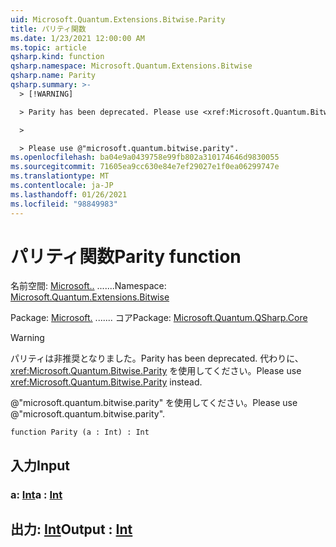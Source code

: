 ```yaml
---
uid: Microsoft.Quantum.Extensions.Bitwise.Parity
title: パリティ関数
ms.date: 1/23/2021 12:00:00 AM
ms.topic: article
qsharp.kind: function
qsharp.namespace: Microsoft.Quantum.Extensions.Bitwise
qsharp.name: Parity
qsharp.summary: >-
  > [!WARNING]

  > Parity has been deprecated. Please use <xref:Microsoft.Quantum.Bitwise.Parity> instead.

  >

  > Please use @"microsoft.quantum.bitwise.parity".
ms.openlocfilehash: ba04e9a0439758e99fb802a310174646d9830055
ms.sourcegitcommit: 71605ea9cc630e84e7ef29027e1f0ea06299747e
ms.translationtype: MT
ms.contentlocale: ja-JP
ms.lasthandoff: 01/26/2021
ms.locfileid: "98849983"
---
```

# <a name="parity-function"></a><span data-ttu-id="8ae8b-102">パリティ関数</span><span class="sxs-lookup"><span data-stu-id="8ae8b-102">Parity function</span></span>

<span data-ttu-id="8ae8b-103">名前空間: [Microsoft..](xref:Microsoft.Quantum.Extensions.Bitwise) .......</span><span class="sxs-lookup"><span data-stu-id="8ae8b-103">Namespace: [Microsoft.Quantum.Extensions.Bitwise](xref:Microsoft.Quantum.Extensions.Bitwise)</span></span>

<span data-ttu-id="8ae8b-104">Package: [Microsoft.](https://nuget.org/packages/Microsoft.Quantum.QSharp.Core) ....... コア</span><span class="sxs-lookup"><span data-stu-id="8ae8b-104">Package: [Microsoft.Quantum.QSharp.Core](https://nuget.org/packages/Microsoft.Quantum.QSharp.Core)</span></span>


> [!WARNING]
> <span data-ttu-id="8ae8b-105">パリティは非推奨となりました。</span><span class="sxs-lookup"><span data-stu-id="8ae8b-105">Parity has been deprecated.</span></span> <span data-ttu-id="8ae8b-106">代わりに、<xref:Microsoft.Quantum.Bitwise.Parity> を使用してください。</span><span class="sxs-lookup"><span data-stu-id="8ae8b-106">Please use <xref:Microsoft.Quantum.Bitwise.Parity> instead.</span></span>
>
> <span data-ttu-id="8ae8b-107">@"microsoft.quantum.bitwise.parity" を使用してください。</span><span class="sxs-lookup"><span data-stu-id="8ae8b-107">Please use @"microsoft.quantum.bitwise.parity".</span></span>



```qsharp
function Parity (a : Int) : Int
```


## <a name="input"></a><span data-ttu-id="8ae8b-108">入力</span><span class="sxs-lookup"><span data-stu-id="8ae8b-108">Input</span></span>

### <a name="a--int"></a><span data-ttu-id="8ae8b-109">a: [Int](xref:microsoft.quantum.lang-ref.int)</span><span class="sxs-lookup"><span data-stu-id="8ae8b-109">a : [Int](xref:microsoft.quantum.lang-ref.int)</span></span>





## <a name="output--int"></a><span data-ttu-id="8ae8b-110">出力: [Int](xref:microsoft.quantum.lang-ref.int)</span><span class="sxs-lookup"><span data-stu-id="8ae8b-110">Output : [Int](xref:microsoft.quantum.lang-ref.int)</span></span>

